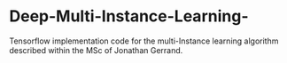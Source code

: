 # Deep-Multi-Instance-Learning-
Tensorflow implementation code for the multi-Instance learning algorithm described within the MSc of Jonathan Gerrand.
